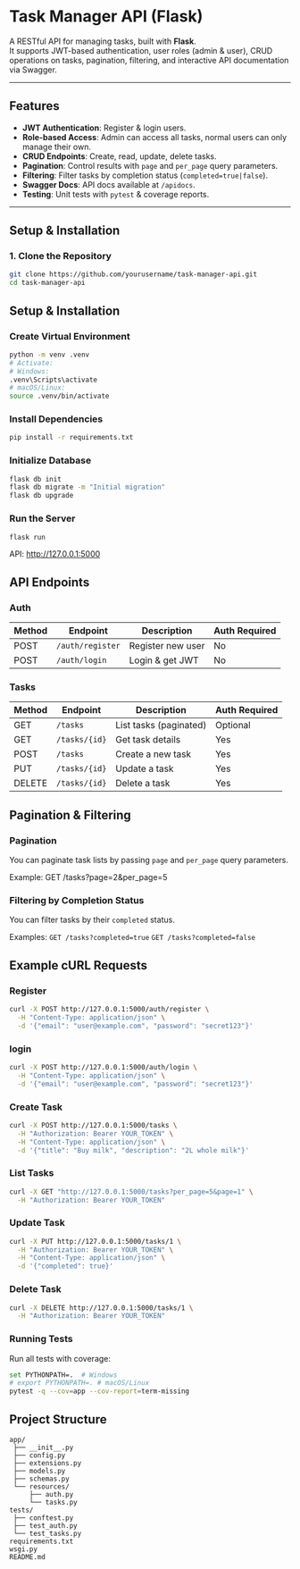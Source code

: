 # Task Manager API (Flask)

A RESTful API for managing tasks, built with **Flask**.  
It supports JWT-based authentication, user roles (admin & user), CRUD operations on tasks, pagination, filtering, and interactive API documentation via Swagger.

---

## Features
- **JWT Authentication**: Register & login users.
- **Role-based Access**: Admin can access all tasks, normal users can only manage their own.
- **CRUD Endpoints**: Create, read, update, delete tasks.
- **Pagination**: Control results with `page` and `per_page` query parameters.
- **Filtering**: Filter tasks by completion status (`completed=true|false`).
- **Swagger Docs**: API docs available at `/apidocs`.
- **Testing**: Unit tests with `pytest` & coverage reports.

---

## Setup & Installation

### 1. Clone the Repository
```bash
git clone https://github.com/yourusername/task-manager-api.git
cd task-manager-api
```

## **Setup & Installation**

### Create Virtual Environment
```bash
python -m venv .venv
# Activate:
# Windows:
.venv\Scripts\activate
# macOS/Linux:
source .venv/bin/activate
```

### Install Dependencies
```bash
pip install -r requirements.txt
```

###  Initialize Database
```bash
flask db init
flask db migrate -m "Initial migration"
flask db upgrade
```

### Run the Server
```bash
flask run
```
API: http://127.0.0.1:5000

## API Endpoints

### Auth
| Method | Endpoint         | Description         | Auth Required |
|--------|------------------|---------------------|---------------|
| POST   | `/auth/register` | Register new user   | No            |
| POST   | `/auth/login`    | Login & get JWT     | No            |

### Tasks
| Method | Endpoint          | Description           | Auth Required |
|--------|-------------------|-----------------------|---------------|
| GET    | `/tasks`          | List tasks (paginated)| Optional      |
| GET    | `/tasks/{id}`     | Get task details      | Yes           |
| POST   | `/tasks`          | Create a new task     | Yes           |
| PUT    | `/tasks/{id}`     | Update a task         | Yes           |
| DELETE | `/tasks/{id}`     | Delete a task         | Yes           |


## Pagination & Filtering

### Pagination
You can paginate task lists by passing `page` and `per_page` query parameters.

Example:
GET /tasks?page=2&per_page=5

### Filtering by Completion Status
You can filter tasks by their `completed` status.

Examples:
`GET /tasks?completed=true`
`GET /tasks?completed=false`

## Example cURL Requests

### Register
```bash
curl -X POST http://127.0.0.1:5000/auth/register \
  -H "Content-Type: application/json" \
  -d '{"email": "user@example.com", "password": "secret123"}'
  ```
### login
```bash
curl -X POST http://127.0.0.1:5000/auth/login \
  -H "Content-Type: application/json" \
  -d '{"email": "user@example.com", "password": "secret123"}'
```
### Create Task
```bash
curl -X POST http://127.0.0.1:5000/tasks \
  -H "Authorization: Bearer YOUR_TOKEN" \
  -H "Content-Type: application/json" \
  -d '{"title": "Buy milk", "description": "2L whole milk"}'
```

### List Tasks
```bash
curl -X GET "http://127.0.0.1:5000/tasks?per_page=5&page=1" \
  -H "Authorization: Bearer YOUR_TOKEN"
```
### Update Task
```bash
curl -X PUT http://127.0.0.1:5000/tasks/1 \
  -H "Authorization: Bearer YOUR_TOKEN" \
  -H "Content-Type: application/json" \
  -d '{"completed": true}'

```
### Delete Task
```bash
curl -X DELETE http://127.0.0.1:5000/tasks/1 \
  -H "Authorization: Bearer YOUR_TOKEN"
```

### Running Tests
Run all tests with coverage:
```bash
set PYTHONPATH=.  # Windows
# export PYTHONPATH=. # macOS/Linux
pytest -q --cov=app --cov-report=term-missing
```

## Project Structure

```text
app/
 ├── __init__.py
 ├── config.py
 ├── extensions.py
 ├── models.py
 ├── schemas.py
 └── resources/
     ├── auth.py
     └── tasks.py
tests/
 ├── conftest.py
 ├── test_auth.py
 └── test_tasks.py
requirements.txt
wsgi.py
README.md

